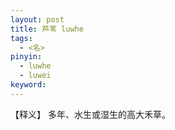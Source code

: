 ```yaml
---     
layout: post    
title: 芦苇 luwhe           
tags:    
  - <名>    
pinyin:        
  - luwhe      
  - luwei             
keyword:      
---    
```


【释义】 多年、水生或湿生的高大禾草。       
